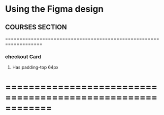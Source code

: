 # Using the Figma design

## COURSES SECTION

===================================================================

### checkout Card
1. Has padding-top 64px


============================================================
=======